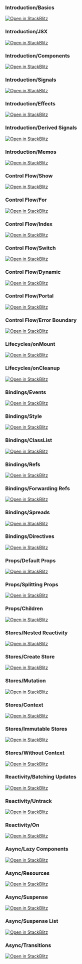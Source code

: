 ### Introduction/Basics
[![Open in StackBlitz](https://developer.stackblitz.com/img/open_in_stackblitz.svg)](https://stackblitz.com/github/edivados/solid-tutorials/tree/main/tutorials/introduction_basics?file=src/main.jsx)
### Introduction/JSX
[![Open in StackBlitz](https://developer.stackblitz.com/img/open_in_stackblitz.svg)](https://stackblitz.com/github/edivados/solid-tutorials/tree/main/tutorials/introduction_jsx?file=src/main.jsx)
### Introduction/Components
[![Open in StackBlitz](https://developer.stackblitz.com/img/open_in_stackblitz.svg)](https://stackblitz.com/github/edivados/solid-tutorials/tree/main/tutorials/introduction_components?file=src/nested.jsx,src/main.jsx)
### Introduction/Signals
[![Open in StackBlitz](https://developer.stackblitz.com/img/open_in_stackblitz.svg)](https://stackblitz.com/github/edivados/solid-tutorials/tree/main/tutorials/introduction_signals?file=src/main.jsx)
### Introduction/Effects
[![Open in StackBlitz](https://developer.stackblitz.com/img/open_in_stackblitz.svg)](https://stackblitz.com/github/edivados/solid-tutorials/tree/main/tutorials/introduction_effects?file=src/main.jsx)
### Introduction/Derived Signals
[![Open in StackBlitz](https://developer.stackblitz.com/img/open_in_stackblitz.svg)](https://stackblitz.com/github/edivados/solid-tutorials/tree/main/tutorials/introduction_derived?file=src/main.jsx)
### Introduction/Memos
[![Open in StackBlitz](https://developer.stackblitz.com/img/open_in_stackblitz.svg)](https://stackblitz.com/github/edivados/solid-tutorials/tree/main/tutorials/introduction_memos?file=src/main.jsx)
### Control Flow/Show
[![Open in StackBlitz](https://developer.stackblitz.com/img/open_in_stackblitz.svg)](https://stackblitz.com/github/edivados/solid-tutorials/tree/main/tutorials/flow_show?file=src/main.jsx)
### Control Flow/For
[![Open in StackBlitz](https://developer.stackblitz.com/img/open_in_stackblitz.svg)](https://stackblitz.com/github/edivados/solid-tutorials/tree/main/tutorials/flow_for?file=src/main.jsx)
### Control Flow/Index
[![Open in StackBlitz](https://developer.stackblitz.com/img/open_in_stackblitz.svg)](https://stackblitz.com/github/edivados/solid-tutorials/tree/main/tutorials/flow_index?file=src/main.jsx)
### Control Flow/Switch
[![Open in StackBlitz](https://developer.stackblitz.com/img/open_in_stackblitz.svg)](https://stackblitz.com/github/edivados/solid-tutorials/tree/main/tutorials/flow_switch?file=src/main.jsx)
### Control Flow/Dynamic
[![Open in StackBlitz](https://developer.stackblitz.com/img/open_in_stackblitz.svg)](https://stackblitz.com/github/edivados/solid-tutorials/tree/main/tutorials/flow_dynamic?file=src/main.jsx)
### Control Flow/Portal
[![Open in StackBlitz](https://developer.stackblitz.com/img/open_in_stackblitz.svg)](https://stackblitz.com/github/edivados/solid-tutorials/tree/main/tutorials/flow_portal?file=src/styles.css,src/main.jsx)
### Control Flow/Error Boundary
[![Open in StackBlitz](https://developer.stackblitz.com/img/open_in_stackblitz.svg)](https://stackblitz.com/github/edivados/solid-tutorials/tree/main/tutorials/flow_error_boundary?file=src/main.jsx)
### Lifecycles/onMount
[![Open in StackBlitz](https://developer.stackblitz.com/img/open_in_stackblitz.svg)](https://stackblitz.com/github/edivados/solid-tutorials/tree/main/tutorials/lifecycles_onmount?file=src/styles.css,src/main.jsx)
### Lifecycles/onCleanup
[![Open in StackBlitz](https://developer.stackblitz.com/img/open_in_stackblitz.svg)](https://stackblitz.com/github/edivados/solid-tutorials/tree/main/tutorials/lifecycles_oncleanup?file=src/main.jsx)
### Bindings/Events
[![Open in StackBlitz](https://developer.stackblitz.com/img/open_in_stackblitz.svg)](https://stackblitz.com/github/edivados/solid-tutorials/tree/main/tutorials/bindings_events?file=src/style.css,src/main.jsx)
### Bindings/Style
[![Open in StackBlitz](https://developer.stackblitz.com/img/open_in_stackblitz.svg)](https://stackblitz.com/github/edivados/solid-tutorials/tree/main/tutorials/bindings_style?file=src/main.jsx)
### Bindings/ClassList
[![Open in StackBlitz](https://developer.stackblitz.com/img/open_in_stackblitz.svg)](https://stackblitz.com/github/edivados/solid-tutorials/tree/main/tutorials/bindings_classlist?file=src/style.css,src/main.jsx)
### Bindings/Refs
[![Open in StackBlitz](https://developer.stackblitz.com/img/open_in_stackblitz.svg)](https://stackblitz.com/github/edivados/solid-tutorials/tree/main/tutorials/bindings_refs?file=src/style.css,src/main.jsx)
### Bindings/Forwarding Refs
[![Open in StackBlitz](https://developer.stackblitz.com/img/open_in_stackblitz.svg)](https://stackblitz.com/github/edivados/solid-tutorials/tree/main/tutorials/bindings_forward_refs?file=src/style.css,src/canvas.jsx,src/main.jsx)
### Bindings/Spreads
[![Open in StackBlitz](https://developer.stackblitz.com/img/open_in_stackblitz.svg)](https://stackblitz.com/github/edivados/solid-tutorials/tree/main/tutorials/bindings_spreads?file=src/info.jsx,src/main.jsx)
### Bindings/Directives
[![Open in StackBlitz](https://developer.stackblitz.com/img/open_in_stackblitz.svg)](https://stackblitz.com/github/edivados/solid-tutorials/tree/main/tutorials/bindings_directives?file=src/style.css,src/click-outside.jsx,src/main.jsx)
### Props/Default Props
[![Open in StackBlitz](https://developer.stackblitz.com/img/open_in_stackblitz.svg)](https://stackblitz.com/github/edivados/solid-tutorials/tree/main/tutorials/props_defaults?file=src/greeting.jsx,src/main.jsx)
### Props/Splitting Props
[![Open in StackBlitz](https://developer.stackblitz.com/img/open_in_stackblitz.svg)](https://stackblitz.com/github/edivados/solid-tutorials/tree/main/tutorials/props_split?file=src/greeting.jsx,src/main.jsx)
### Props/Children
[![Open in StackBlitz](https://developer.stackblitz.com/img/open_in_stackblitz.svg)](https://stackblitz.com/github/edivados/solid-tutorials/tree/main/tutorials/props_children?file=src/colored-list.jsx,src/main.jsx)
### Stores/Nested Reactivity
[![Open in StackBlitz](https://developer.stackblitz.com/img/open_in_stackblitz.svg)](https://stackblitz.com/github/edivados/solid-tutorials/tree/main/tutorials/stores_nested_reactivity?file=src/main.jsx)
### Stores/Create Store
[![Open in StackBlitz](https://developer.stackblitz.com/img/open_in_stackblitz.svg)](https://stackblitz.com/github/edivados/solid-tutorials/tree/main/tutorials/stores_createstore?file=src/main.jsx)
### Stores/Mutation
[![Open in StackBlitz](https://developer.stackblitz.com/img/open_in_stackblitz.svg)](https://stackblitz.com/github/edivados/solid-tutorials/tree/main/tutorials/stores_mutation?file=src/main.jsx)
### Stores/Context
[![Open in StackBlitz](https://developer.stackblitz.com/img/open_in_stackblitz.svg)](https://stackblitz.com/github/edivados/solid-tutorials/tree/main/tutorials/stores_context?file=src/counter.jsx,src/nested.jsx,src/main.jsx)
### Stores/Immutable Stores
[![Open in StackBlitz](https://developer.stackblitz.com/img/open_in_stackblitz.svg)](https://stackblitz.com/github/edivados/solid-tutorials/tree/main/tutorials/stores_immutable?file=src/store.jsx,src/actions.jsx,src/useRedux.jsx,src/main.jsx)
### Stores/Without Context
[![Open in StackBlitz](https://developer.stackblitz.com/img/open_in_stackblitz.svg)](https://stackblitz.com/github/edivados/solid-tutorials/tree/main/tutorials/stores_nocontext?file=src/counter.jsx,src/main.jsx)
### Reactivity/Batching Updates
[![Open in StackBlitz](https://developer.stackblitz.com/img/open_in_stackblitz.svg)](https://stackblitz.com/github/edivados/solid-tutorials/tree/main/tutorials/reactivity_batch?file=src/main.jsx)
### Reactivity/Untrack
[![Open in StackBlitz](https://developer.stackblitz.com/img/open_in_stackblitz.svg)](https://stackblitz.com/github/edivados/solid-tutorials/tree/main/tutorials/reactivity_untrack?file=src/main.jsx)
### Reactivity/On
[![Open in StackBlitz](https://developer.stackblitz.com/img/open_in_stackblitz.svg)](https://stackblitz.com/github/edivados/solid-tutorials/tree/main/tutorials/reactivity_on?file=src/main.jsx)
### Async/Lazy Components
[![Open in StackBlitz](https://developer.stackblitz.com/img/open_in_stackblitz.svg)](https://stackblitz.com/github/edivados/solid-tutorials/tree/main/tutorials/async_lazy?file=src/greeting.jsx,src/main.jsx)
### Async/Resources
[![Open in StackBlitz](https://developer.stackblitz.com/img/open_in_stackblitz.svg)](https://stackblitz.com/github/edivados/solid-tutorials/tree/main/tutorials/async_resources?file=src/main.jsx)
### Async/Suspense
[![Open in StackBlitz](https://developer.stackblitz.com/img/open_in_stackblitz.svg)](https://stackblitz.com/github/edivados/solid-tutorials/tree/main/tutorials/async_suspense?file=src/greeting.jsx,src/main.jsx)
### Async/Suspense List
[![Open in StackBlitz](https://developer.stackblitz.com/img/open_in_stackblitz.svg)](https://stackblitz.com/github/edivados/solid-tutorials/tree/main/tutorials/async_suspense_list?file=src/mock-api.jsx,src/profile.jsx,src/main.jsx)
### Async/Transitions
[![Open in StackBlitz](https://developer.stackblitz.com/img/open_in_stackblitz.svg)](https://stackblitz.com/github/edivados/solid-tutorials/tree/main/tutorials/async_transitions?file=src/styles.css,src/child.jsx,src/main.jsx)
